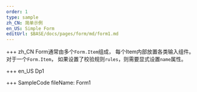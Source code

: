 ```yaml
--- 
order: 1
type: sample
zh_CN: 简单示例
en_US: Simple Form
editUrl: $BASE/docs/pages/form/md/form1.md
---
```


+++ zh_CN
  Form通常由多个<Code>Form.Item</Code>组成， 每个Item内部放置各类输入组件。 
对于一个<Code>Form.Item</Code>， 如果设置了校验规则<Code>rules</Code>，则需要显式设置<Code>name</Code>属性。

+++ en_US
Dp1

+++ SampleCode
fileName: Form1
